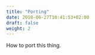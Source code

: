 ```yaml
---
title: "Porting"
date: 2018-06-27T10:41:53+02:00
draft: false
weight: 2
---
```


How to port this thing.
